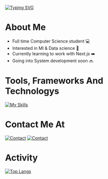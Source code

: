 


[![Typing SVG](https://readme-typing-svg.demolab.com/?lines=Hi+I'm+Ali+Alshehri+👋;Full-Stack+Developer+🧑‍💻;Back-End+Enthusiest+⚡;Welcome+to+my+page!+🤝&size=36&duration=2200&pause=900&color=ffffff&font=roboto+mono+700)](https://git.io/typing-svg)

# About Me
- Full time Computer Science student 💻
- Interested in Ml & Data science 🤖
- Currently learning to work with Next.js ➡️
- Going into System development soon 🔜


# Tools, Frameworks And Technologys
[![My Skills](https://skillicons.dev/icons?i=docker,html,css,cpp,bun,express,git,github,js,jquery,bash,mongodb,mysql,fastapi,django,nodejs,postman,py,react,bootstrap,postgres,tailwind,heroku,ts,next&perline=5)](https://github.com/AlshehriAli0)

# Contact Me At
[![Contact](https://skillicons.dev/icons?i=linkedin)](https://www.linkedin.com/in/ali-alshehri-340b26284)
[![Contact](https://skillicons.dev/icons?i=gmail)](mailto:ali0alshehri@outlook.com)

# Activity 
[![Top Langs](https://github-readme-stats.vercel.app/api/top-langs/?username=AlshehriAli0&theme=transparent&langs_count=10&hide=ejs,css,scss,html)](https://github.com/AlshehriAli0/github-readme-stats)
